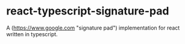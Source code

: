 # react-typescript-signature-pad
A (https://www.google.com "signature pad")  implementation for react written in typescript.
